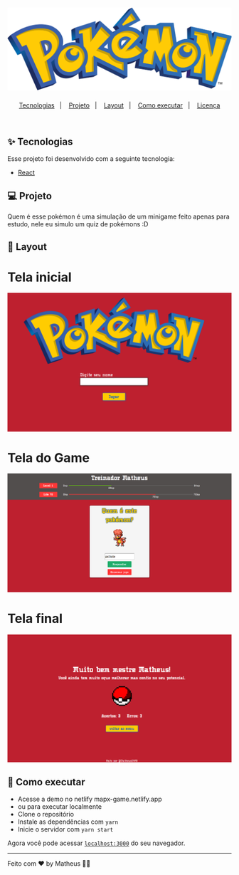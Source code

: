 <h1 align="center">
  <img alt="Pokémon" title="move.it" src="./public/logo.png" />
</h1>

<p align="center">
  <a href="#-tecnologias">Tecnologias</a>&nbsp;&nbsp;&nbsp;|&nbsp;&nbsp;&nbsp;
  <a href="#-projeto">Projeto</a>&nbsp;&nbsp;&nbsp;|&nbsp;&nbsp;&nbsp;
  <a href="#-layout">Layout</a>&nbsp;&nbsp;&nbsp;|&nbsp;&nbsp;&nbsp;
  <a href="#-como-executar">Como executar</a>&nbsp;&nbsp;&nbsp;|&nbsp;&nbsp;&nbsp;
  <a href="#-licença">Licença</a>
</p>

<br>

## ✨ Tecnologias

Esse projeto foi desenvolvido com a seguinte tecnologia:

- [React](https://reactjs.org)

## 💻 Projeto

Quem é esse pokémon é uma simulação de um minigame feito apenas para estudo, nele eu simulo um quiz de pokémons :D

## 🔖 Layout

<h1>Tela inicial</h1>
<img alt="Pokémon" title="move.it" src="./public/inicial.png" />

<h1>Tela do Game</h1>
<img alt="Pokémon" title="move.it" src="./public/jogo.png" />

<h1>Tela final</h1>
<img alt="Pokémon" title="move.it" src="./public/final.png" />

## 🚀 Como executar

- Acesse a demo no netlify mapx-game.netlify.app
- ou para executar localmente
- Clone o repositório
- Instale as dependências com `yarn`
- Inicie o servidor com `yarn start`

Agora você pode acessar [`localhost:3000`](http://localhost:3000) do seu navegador.


---

Feito com ♥ by Matheus 👋🏻 